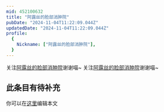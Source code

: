 ```yaml
---
mid: 452100632
title: "阿露丝的脸部消肿院"
pubDate: "2024-11-04T11:22:09.044Z"
updatedDate: "2024-11-04T11:22:09.044Z"
profile:
  {
    Nickname: ["阿露丝的脸部消肿院"],
  }
---
```


关注[阿露丝的脸部消肿院](https://space.bilibili.com/452100632)谢谢喵~ 关注[阿露丝的脸部消肿院](https://space.bilibili.com/452100632)谢谢喵~

## 此条目有待补充
你可以在[这里](https://github.com/Yuhanawa/VTuber.ICU/edit/master/src/content/v/阿露丝的脸部消肿院/index.md)编辑本文
